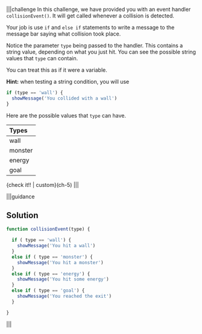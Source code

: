 |||challenge
In this challenge, we have provided you with an event handler `collisionEvent()`. It will get called whenever a collision is detected.

Your job is use `if` and `else if` statements to write a message to the message bar saying what collision took place.

Notice the parameter `type` being passed to the handler. This contains a string value, depending on what you just hit. You can see the possible string values that `type` can contain.

You can treat this as if it were a variable.

**Hint:** when testing a string condition, you will use 

```javascript
if (type == 'wall') {
  showMessage('You collided with a wall')
}
```

Here are the possible values that `type` can have.

| Types |
| :- |
| wall |
| monster |
| energy |
| goal |

{check it!! | custom}(ch-5)
|||


|||guidance
## Solution
```javascript
function collisionEvent(type) {

  if ( type == 'wall') {
    showMessage('You hit a wall')
  }
  else if ( type == 'monster') {
    showMessage('You hit a monster')
  }
  else if ( type == 'energy') {
    showMessage('You hit some energy')
  }
  else if ( type == 'goal') {
    showMessage('You reached the exit')
  }

}
```
|||